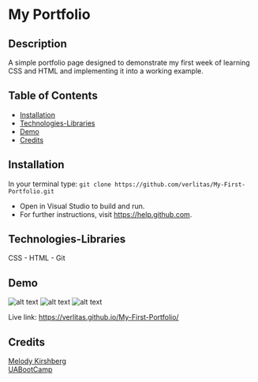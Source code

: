 # My Portfolio
## Description
A simple portfolio page designed to demonstrate my first week of learning CSS and HTML and implementing it into a working example. 

## Table of Contents
* [Installation](#installation)
* [Technologies-Libraries](#technologies-libraries)
* [Demo](#demo)
* [Credits](#credits)

## Installation
In your terminal type:
```git clone https://github.com/verlitas/My-First-Portfolio.git```
* Open in Visual Studio to build and run.
* For further instructions, visit https://help.github.com.

## Technologies-Libraries
CSS - HTML - Git

## Demo
![alt text](screenshots/ss1.png "Screenshot1")
![alt text](screenshots/ss2.png "Screenshot2")
![alt text](screenshots/ss3.png "Screenshot3")

Live link: https://verlitas.github.io/My-First-Portfolio/

## Credits
[Melody Kirshberg](https://github.com/verlitas)  
[UABootCamp](https://bootcamp.ce.arizona.edu/coding/)
